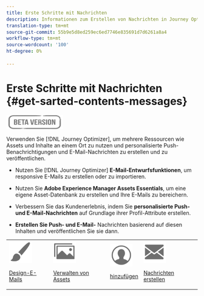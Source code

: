 ```yaml
---
title: Erste Schritte mit Nachrichten
description: Informationen zum Erstellen von Nachrichten in Journey Optimizer
translation-type: tm+mt
source-git-commit: 55b9e5d8ed259ec6ed7746e835691d7d6261a8a4
workflow-type: tm+mt
source-wordcount: '100'
ht-degree: 0%

---
```


# Erste Schritte mit Nachrichten {#get-sarted-contents-messages}

![](assets/do-not-localize/badge.png)

Verwenden Sie [!DNL Journey Optimizer], um mehrere Ressourcen wie Assets und Inhalte an einem Ort zu nutzen und personalisierte Push-Benachrichtigungen und E-Mail-Nachrichten zu erstellen und zu veröffentlichen.

* Nutzen Sie [!DNL Journey Optimizer] **E-Mail-Entwurfsfunktionen**, um responsive E-Mails zu erstellen oder zu importieren.

* Nutzen Sie **Adobe Experience Manager Assets Essentials**, um eine eigene Asset-Datenbank zu erstellen und Ihre E-Mails zu bereichern.

* Verbessern Sie das Kundenerlebnis, indem Sie **personalisierte Push- und E-Mail-Nachrichten** auf Grundlage ihrer Profil-Attribute erstellen.

* **Erstellen Sie Push- und E-Mail-** Nachrichten basierend auf diesen Inhalten und veröffentlichen Sie sie dann.

<table>
<tr>
<td><img src="assets/do-not-localize/icon_design.svg" width="60px"><p><a href="design-emails.md">Design-E-Mails</a></p></td>
<td><img src="assets/do-not-localize/icon_assets.svg" width="60px"><p><a href="assets-essentials.md">Verwalten von Assets</a></p></td>
<td><img src="assets/do-not-localize/icon_personalization.svg" width="60px"><p><a href="personalization/personalize.md">hinzufügen</a></p></td>
<td><img src="assets/do-not-localize/icon_messages.svg" width="60px"><p><a href="create-message.md">Nachrichten erstellen</a></p></td></tr>
</table>
